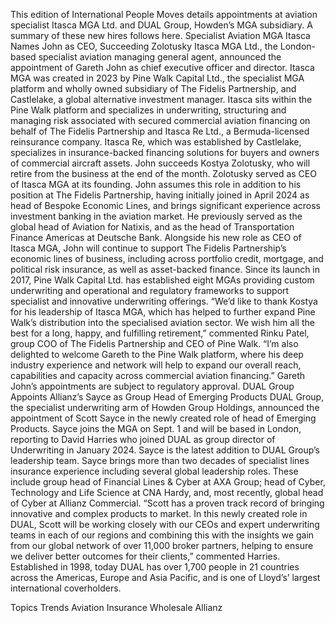 This edition of International People Moves details appointments at aviation specialist Itasca MGA Ltd. and DUAL Group, Howden’s MGA subsidiary.
A summary of these new hires follows here.
Specialist Aviation MGA Itasca Names John as CEO, Succeeding Zolotusky
Itasca MGA Ltd., the London-based specialist aviation managing general agent, announced the appointment of Gareth John as chief executive officer and director.
Itasca MGA was created in 2023 by Pine Walk Capital Ltd., the specialist MGA platform and wholly owned subsidiary of The Fidelis Partnership, and Castlelake, a global alternative investment manager.
Itasca sits within the Pine Walk platform and specializes in underwriting, structuring and managing risk associated with secured commercial aviation financing on behalf of The Fidelis Partnership and Itasca Re Ltd., a Bermuda-licensed reinsurance company. Itasca Re, which was established by Castlelake, specializes in insurance-backed financing solutions for buyers and owners of commercial aircraft assets.
John succeeds Kostya Zolotusky, who will retire from the business at the end of the month. Zolotusky served as CEO of Itasca MGA at its founding.
John assumes this role in addition to his position at The Fidelis Partnership, having initially joined in April 2024 as head of Bespoke Economic Lines, and brings significant experience across investment banking in the aviation market. He previously served as the global head of Aviation for Natixis, and as the head of Transportation Finance Americas at Deutsche Bank.
Alongside his new role as CEO of Itasca MGA, John will continue to support The Fidelis Partnership’s economic lines of business, including across portfolio credit, mortgage, and political risk insurance, as well as asset-backed finance.
Since its launch in 2017, Pine Walk Capital Ltd. has established eight MGAs providing custom underwriting and operational and regulatory frameworks to support specialist and innovative underwriting offerings.
“We’d like to thank Kostya for his leadership of Itasca MGA, which has helped to further expand Pine Walk’s distribution into the specialised aviation sector. We wish him all the best for a long, happy, and fulfilling retirement,” commented Rinku Patel, group COO of The Fidelis Partnership and CEO of Pine Walk. “I’m also delighted to welcome Gareth to the Pine Walk platform, where his deep industry experience and network will help to expand our overall reach, capabilities and capacity across commercial aviation financing.”
Gareth John’s appointments are subject to regulatory approval.
DUAL Group Appoints Allianz’s Sayce as Group Head of Emerging Products
DUAL Group, the specialist underwriting arm of Howden Group Holdings, announced the appointment of Scott Sayce in the newly created role of head of Emerging Products.
Sayce joins the MGA on Sept. 1 and will be based in London, reporting to David Harries who joined DUAL as group director of Underwriting in January 2024. Sayce is the latest addition to DUAL Group’s leadership team.
Sayce brings more than two decades of specialist lines insurance experience including several global leadership roles. These include group head of Financial Lines & Cyber at AXA Group; head of Cyber, Technology and Life Science at CNA Hardy, and, most recently, global head of Cyber at Allianz Commercial.
“Scott has a proven track record of bringing innovative and complex products to market. In this newly created role in DUAL, Scott will be working closely with our CEOs and expert underwriting teams in each of our regions and combining this with the insights we gain from our global network of over 11,000 broker partners, helping to ensure we deliver better outcomes for their clients,” commented Harries.
Established in 1998, today DUAL has over 1,700 people in 21 countries across the Americas, Europe and Asia Pacific, and is one of Lloyd’s’ largest international coverholders.

Topics
Trends
Aviation
Insurance Wholesale
Allianz
